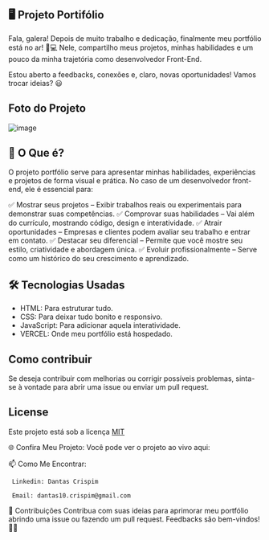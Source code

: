  ## 🖥️ Projeto Portifólio
   Fala, galera! Depois de muito trabalho e dedicação, finalmente meu portfólio está no ar! 🎉💻
  Nele, compartilho meus projetos, minhas habilidades e um pouco da minha trajetória como desenvolvedor Front-End. 
  
  Estou aberto a feedbacks, conexões e, claro, novas oportunidades! Vamos trocar ideias? 😃

 ## Foto do Projeto

 ![image](https://github.com/user-attachments/assets/9dcd09b6-9742-4805-b80c-007e65a5c9e1)

 ## 🚀 O Que é?

O projeto portfólio serve para apresentar minhas habilidades, experiências e projetos de forma visual e prática. No caso de um desenvolvedor front-end, ele é essencial para:

✅ Mostrar seus projetos – Exibir trabalhos reais ou experimentais para demonstrar suas competências.
✅ Comprovar suas habilidades – Vai além do currículo, mostrando código, design e interatividade.
✅ Atrair oportunidades – Empresas e clientes podem avaliar seu trabalho e entrar em contato.
✅ Destacar seu diferencial – Permite que você mostre seu estilo, criatividade e abordagem única.
✅ Evoluir profissionalmente – Serve como um histórico do seu crescimento e aprendizado.

## 🛠️ Tecnologias Usadas
  - HTML: Para estruturar tudo.
  - CSS: Para deixar tudo bonito e responsivo.
  - JavaScript: Para adicionar aquela interatividade.
  - VERCEL: Onde meu portfólio está hospedado.
## Como contribuir

   Se deseja contribuir com melhorias ou corrigir possíveis problemas, sinta-se à vontade para abrir uma issue ou enviar um pull request.

## License
  Este projeto está sob a licença [MIT](https://choosealicense.com/licenses/mit/)

  🌐 Confira Meu Projeto: 
    Você pode ver o projeto ao vivo aqui:

📫 Como Me Encontrar: 

     Linkedin: Dantas Crispim

     Email: dantas10.crispim@gmail.com

📝 Contribuições Contribua com suas ideias para aprimorar meu portfólio abrindo uma issue ou fazendo um pull request. Feedbacks são bem-vindos! 🌟🚀
